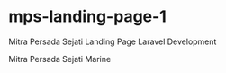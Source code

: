 # mps-landing-page-1

Mitra Persada Sejati Landing Page Laravel Development

Mitra Persada Sejati Marine
